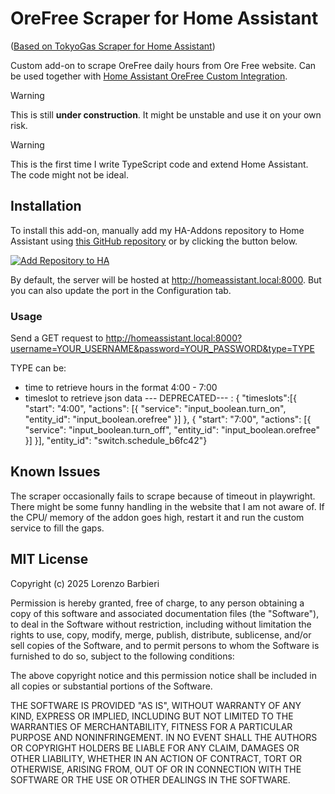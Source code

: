 
# OreFree Scraper for Home Assistant

([Based on TokyoGas Scraper for Home Assistant](https://github.com/hlchanad/ha-tokyo-gas/))

Custom add-on to scrape OreFree daily hours from Ore Free website.
Can be used together with [Home Assistant OreFree Custom Integration](https://github.com/geniodelmale/ha-custcomp-orefree).

> [!WARNING]
> This is still **under construction**. It might be unstable and use it on your
> own risk.

> [!WARNING]
> This is the first time I write TypeScript code and extend Home Assistant. The code might
> not be ideal.

## Installation

To install this add-on, manually add my HA-Addons repository to Home Assistant
using [this GitHub repository][ha-addons] or by clicking the button below.

[![Add Repository to HA][my-ha-badge]][my-ha-url]

By default, the server will be hosted at http://homeassistant.local:8000. 
But you can also update the port in the Configuration tab.

### Usage

Send a GET request to http://homeassistant.local:8000?username=YOUR_USERNAME&password=YOUR_PASSWORD&type=TYPE

TYPE can be:
- time to retrieve hours in the format 4:00 - 7:00
- timeslot to retrieve json data  --- DEPRECATED--- :
    { "timeslots":[{ "start": "4:00", "actions": [{ "service": "input_boolean.turn_on", "entity_id": "input_boolean.orefree" }] }, { "start": "7:00", "actions": [{ "service": "input_boolean.turn_off", "entity_id": "input_boolean.orefree" }] }], "entity_id": "switch.schedule_b6fc42"}

## Known Issues

The scraper occasionally fails to scrape because of timeout in playwright. 
There might be some funny handling in the website that I am not 
aware of. If the CPU/ memory of the addon goes high, restart it and run the 
custom service to fill the gaps.

## MIT License

Copyright (c) 2025 Lorenzo Barbieri

Permission is hereby granted, free of charge, to any person obtaining a copy
of this software and associated documentation files (the "Software"), to deal
in the Software without restriction, including without limitation the rights
to use, copy, modify, merge, publish, distribute, sublicense, and/or sell
copies of the Software, and to permit persons to whom the Software is
furnished to do so, subject to the following conditions:

The above copyright notice and this permission notice shall be included in all
copies or substantial portions of the Software.

THE SOFTWARE IS PROVIDED "AS IS", WITHOUT WARRANTY OF ANY KIND, EXPRESS OR
IMPLIED, INCLUDING BUT NOT LIMITED TO THE WARRANTIES OF MERCHANTABILITY,
FITNESS FOR A PARTICULAR PURPOSE AND NONINFRINGEMENT. IN NO EVENT SHALL THE
AUTHORS OR COPYRIGHT HOLDERS BE LIABLE FOR ANY CLAIM, DAMAGES OR OTHER
LIABILITY, WHETHER IN AN ACTION OF CONTRACT, TORT OR OTHERWISE, ARISING FROM,
OUT OF OR IN CONNECTION WITH THE SOFTWARE OR THE USE OR OTHER DEALINGS IN THE
SOFTWARE.


[ha-addons]: https://github.com/geniodelmale/ha-addon-orefree
[my-ha-badge]: https://my.home-assistant.io/badges/supervisor_add_addon_repository.svg
[my-ha-url]: https://my.home-assistant.io/redirect/supervisor_add_addon_repository/?repository_url=https%3A%2F%2Fgithub.com%2Fgeniodelmale%2Fha-addon-orefree
